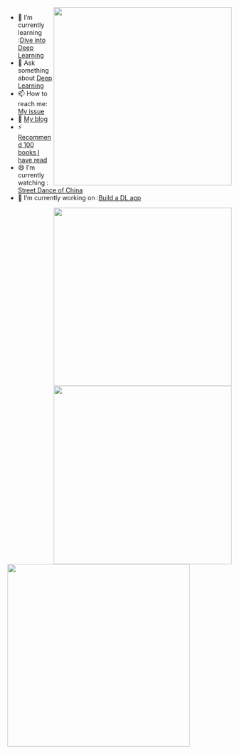 <!--
**StevenJokes/StevenJokes** is a ✨ _special_ ✨ repository because its `README.md` (this file) appears on your GitHub profile.
### Hi there 👋
Here are some ideas to get you started:

- 🔭 I’m currently working on ...
- 🌱 I’m currently learning ...
- 👯 I’m looking to collaborate on ...
- 🤔 I’m looking for help with ...
- 💬 Ask me about ...
- 📫 How to reach me: ...
- 😄 Pronouns: ...
- ⚡ Fun fact: ...
read:https://github.com/anuraghazra/github-readme-stats to furnish your github!
- 🔭 I’m currently hunting for a product manager, data scientist job :[resume](https://blog.dltech.xyz/post/jian-li/)
<img align="right" src="https://github-readme-stats.vercel.app/api/top-langs/?username=StevenJokes&theme=tokyonight&layout=compact&line_height=27"/>
- 😄 I’m currently watching : [Street Dance of China](https://www.youtube.com/watch?v=TDRpPtKkVn8)
- 🔭 I’m currently working on :[Build a DL app](https://www.youtube.com/watch?v=O_2KBhkIvnc)
-->

<a>
  <img align="right" src="https://github-readme-stats.vercel.app/api/top-langs/?username=StevenJokes&theme=tokyonight&layout=compact&line_height=27" width="400"/>
</a>

- 🌱 I’m currently learning :[Dive into Deep Learning](https://d2l.ai)
- 💬 Ask something about [Deep Learning](https://discuss.d2l.ai)
- 📫 How to reach me: [My issue](https://github.com/StevenJokes/StevenJokes/issues)
- 🌈 [My blog](https://blog.dltech.xyz/)
- ⚡ [Recommend 100 books I have read](https://weread.qq.com/misc/booklist/358906697_7e9fYZVah)
- 😄 I’m currently watching : [Street Dance of China](https://www.youtube.com/watch?v=TDRpPtKkVn8)
- 🔭 I’m currently working on :[Build a DL app](https://www.youtube.com/watch?v=O_2KBhkIvnc)

<a>
  <img align="right" src="https://github-readme-stats.vercel.app/api/pin?username=StevenJokes&repo=paddlelite-andriod-demo&theme=tokyonight&line_height=13" width="400"/>
</a>
<a>
  <img align="right" src="https://github-readme-stats.vercel.app/api/pin?username=StevenJokes&repo=android-djl-demo&theme=tokyonight&line_height=13" width="400"/>
</a>
<a>
  <img align="left" src="https://github-readme-stats.vercel.app/api?username=StevenJokes&show_icons=true&theme=tokyonight&include_all_commits=true" width="410" />
</a>






